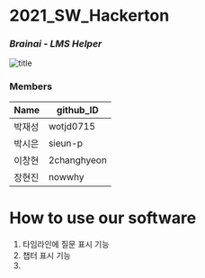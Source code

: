 # 2021_SW_Hackerton
### _Brainai_ - _LMS Helper_
![title](https://user-images.githubusercontent.com/69957743/126700568-66ccd589-fb56-424b-8375-af402c7b100f.PNG)

### Members 
|Name|github_ID|
|------|------|
|박재성|wotjd0715|
|박시은|sieun-p|
|이창현|2changhyeon|
|장현진|nowwhy|

# How to use our software
1. 타임라인에 질문 표시 기능  
2. 챕터 표시 기능
3. 

